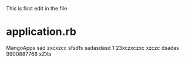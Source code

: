 This is first edit in the file

# application.rb
MangoApps
sad
zxcxzcc
sfsdfs
sadasdasd
1
23xczxczxc
xzczc
dsadas
9900887766
xZXa
